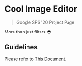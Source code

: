 # Cool Image Editor
> Google SPS '20 Project Page

More than just filters 😎.

## Guidelines
Please refer to [This Document](./guide.md).